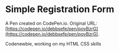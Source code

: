 # Simple Registration Form

A Pen created on CodePen.io. Original URL: [https://codepen.io/debbsefe/pen/povBzrG](https://codepen.io/debbsefe/pen/povBzrG).

Codenewbie, working on my HTML CSS skills
